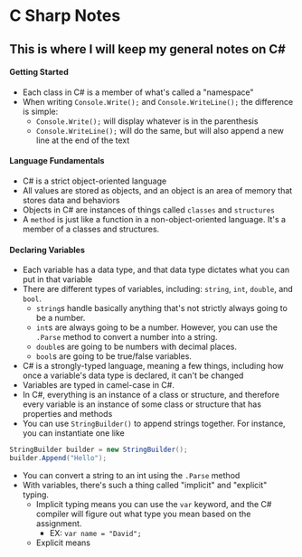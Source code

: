 # C Sharp Notes

## This is where I will keep my general notes on C#

#### Getting Started
- Each class in C# is a member of what's called a "namespace"
- When writing `Console.Write();` and `Console.WriteLine();` the difference is simple:
  - `Console.Write();` will display whatever is in the parenthesis
  - `Console.WriteLine();` will do the same, but will also append a new line at the end of the text

#### Language Fundamentals
- C# is a strict object-oriented language
- All values are stored as objects, and an object is an area of memory that stores data and behaviors
- Objects in C# are instances of things called `classes` and `structures`
- A `method` is just like a function in a non-object-oriented language. It's a member of a classes and structures.

#### Declaring Variables
- Each variable has a data type, and that data type dictates what you can put in that variable
- There are different types of variables, including: `string`, `int`, `double`, and `bool`.
  - `string`s handle basically anything that's not strictly always going to be a number. 
  - `int`s are always going to be a number. However, you can use the `.Parse` method to convert a number into a string.
  - `double`s are going to be numbers with decimal places.
  - `bool`s are going to be true/false variables.
- C# is a strongly-typed language, meaning a few things, including how once a variable's data type is declared, it can't be changed
- Variables are typed in camel-case in C#.
- In C#, everything is an instance of a class or structure, and therefore every variable is an instance of some class or structure that has properties and methods
- You can use `StringBuilder()` to append strings together. For instance, you can instantiate one like
```C#
StringBuilder builder = new StringBuilder();
builder.Append("Hello");
```
- You can convert a string to an int using the `.Parse` method
- With variables, there's such a thing called "implicit" and "explicit" typing. 
  - Implicit typing means you can use the `var` keyword, and the C# compiler will figure out what type you mean based on the assignment.
    - EX: `var name = "David";`
  - Explicit means


